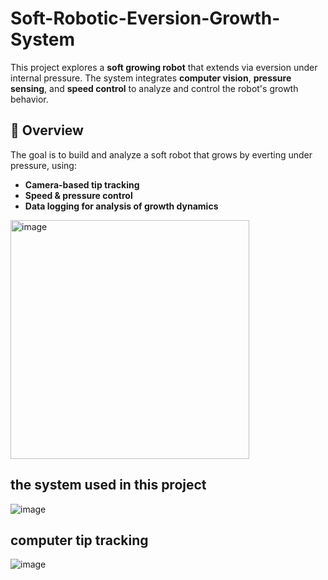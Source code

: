 # Soft-Robotic-Eversion-Growth-System
This project explores a **soft growing robot** that extends via eversion under internal pressure. The system integrates **computer vision**, **pressure sensing**, and **speed control** to analyze and control the robot's growth behavior.
## 🧠 Overview

The goal is to build and analyze a soft robot that grows by everting under pressure, using:
- **Camera-based tip tracking**
- **Speed & pressure control**
- **Data logging for analysis of growth dynamics**
<img width="382" alt="image" src="https://github.com/user-attachments/assets/3ade7da8-a7b9-4263-9408-cf31d0afb859" />

## the system used in this project
![image](https://github.com/user-attachments/assets/e9adcfaf-c5a2-4e1e-a700-d2ce208a9363)

## computer tip tracking

![image](https://github.com/user-attachments/assets/6f4f62ca-7296-4a80-b8f6-dbd227a0d875)
